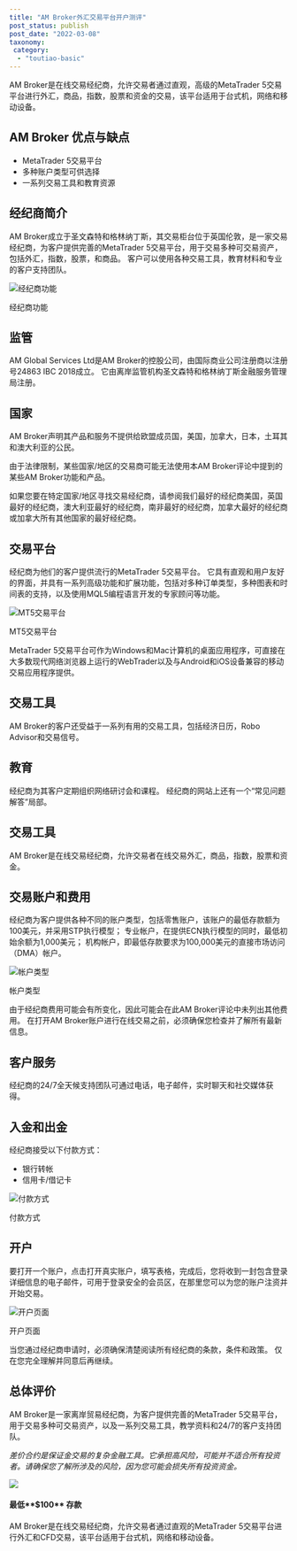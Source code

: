 ```yaml
---
title: "AM Broker外汇交易平台开户测评"
post_status: publish
post_date: "2022-03-08"
taxonomy:
 category: 
  - "toutiao-basic"
---
```


AM Broker是在线交易经纪商，允许交易者通过直观，高级的MetaTrader 5交易平台进行外汇，商品，指数，股票和资金的交易，该平台适用于台式机，网络和移动设备。

## AM Broker 优点与缺点
- MetaTrader 5交易平台
- 多种账户类型可供选择
- 一系列交易工具和教育资源

## 经纪商简介

AM Broker成立于圣文森特和格林纳丁斯，其交易柜台位于英国伦敦，是一家交易经纪商，为客户提供完善的MetaTrader 5交易平台，用于交易多种可交易资产，包括外汇，指数，股票，和商品。 客户可以使用各种交易工具，教育材料和专业的客户支持团队。

![经纪商功能](https://cdn.fendou.la/funstoutiao/2020/11/AM-Broker-Review-Broker-Features.png "经纪商功能")

经纪商功能

## 监管

AM Global Services Ltd是AM Broker的控股公司，由国际商业公司注册商以注册号24863 IBC 2018成立。 它由离岸监管机构圣文森特和格林纳丁斯金融服务管理局注册。

## 国家

AM Broker声明其产品和服务不提供给欧盟成员国，美国，加拿大，日本，土耳其和澳大利亚的公民。

由于法律限制，某些国家/地区的交易商可能无法使用本AM Broker评论中提到的某些AM Broker功能和产品。

如果您要在特定国家/地区寻找交易经纪商，请参阅我们最好的经纪商美国，英国最好的经纪商，澳大利亚最好的经纪商，南非最好的经纪商，加拿大最好的经纪商或加拿大所有其他国家的最好经纪商。

## 交易平台

经纪商为他们的客户提供流行的MetaTrader 5交易平台。 它具有直观和用户友好的界面，并具有一系列高级功能和扩展功能，包括对多种订单类型，多种图表和时间表的支持，以及使用MQL5编程语言开发的专家顾问等功能。

![MT5交易平台](https://cdn.fendou.la/funstoutiao/2020/11/AM-Broker-Review-MT5-Trading-Platforms.jpg "MT5交易平台")

MT5交易平台

MetaTrader 5交易平台可作为Windows和Mac计算机的桌面应用程序，可直接在大多数现代网络浏览器上运行的WebTrader以及与Android和iOS设备兼容的移动交易应用程序提供。

## 交易工具

AM Broker的客户还受益于一系列有用的交易工具，包括经济日历，Robo Advisor和交易信号。

## 教育

经纪商为其客户定期组织网络研讨会和课程。 经纪商的网站上还有一个“常见问题解答”局部。

## 交易工具

AM Broker是在线交易经纪商，允许交易者在线交易外汇，商品，指数，股票和资金。

## 交易账户和费用

经纪商为客户提供各种不同的账户类型，包括零售账户，该账户的最低存款额为100美元，并采用STP执行模型； 专业帐户，在提供ECN执行模型的同时，最低初始余额为1,000美元； 机构帐户，即最低存款要求为100,000美元的直接市场访问（DMA）帐户。

![帐户类型](https://cdn.fendou.la/funstoutiao/2020/11/AM-Broker-Review-Account-Types-1024x801.png "帐户类型")

帐户类型

由于经纪商费用可能会有所变化，因此可能会在此AM Broker评论中未列出其他费用。 在打开AM Broker账户进行在线交易之前，必须确保您检查并了解所有最新信息。

## 客户服务

经纪商的24/7全天候支持团队可通过电话，电子邮件，实时聊天和社交媒体获得。

## 入金和出金

经纪商接受以下付款方式：
- 银行转帐
- 信用卡/借记卡

![付款方式](https://cdn.fendou.la/funstoutiao/2020/11/AM-Broker-Review-Payment-Methods.jpg "付款方式")

付款方式

## 开户

要打开一个账户，点击打开真实账户，填写表格，完成后，您将收到一封包含登录详细信息的电子邮件，可用于登录安全的会员区，在那里您可以为您的账户注资并开始交易。

![开户页面](https://cdn.fendou.la/funstoutiao/2020/11/AM-Broker-Review-Account-Opening-Page.jpg "开户页面")

开户页面

当您通过经纪商申请时，必须确保清楚阅读所有经纪商的条款，条件和政策。 仅在您完全理解并同意后再继续。

## 总体评价

AM Broker是一家离岸贸易经纪商，为客户提供完善的MetaTrader 5交易平台，用于交易多种可交易资产，以及一系列交易工具，教学资料和24/7的客户支持团队。

_差价合约是保证金交易的复杂金融工具。它承担高风险，可能并不适合所有投资者。请确保您了解所涉及的风险，因为您可能会损失所有投资资金。_

![](https://cdn.fendou.la/funstoutiao/2020/11/AM-Broker-Logo.png)

#### 最低**$100** 存款

AM Broker是在线交易经纪商，允许交易者通过直观的MetaTrader 5交易平台进行外汇和CFD交易，该平台适用于台式机，网络和移动设备。
